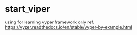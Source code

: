 # start_viper

using for learning vyper framework only 
ref. https://vyper.readthedocs.io/en/stable/vyper-by-example.html